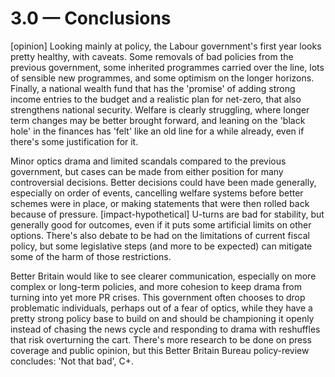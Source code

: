 # 3.0 — Conclusions

[opinion] Looking mainly at policy, the Labour government's first year looks pretty healthy, with caveats. Some removals of bad policies from the previous government, some inherited programmes carried over the line, lots of sensible new programmes, and some optimism on the longer horizons. Finally, a national wealth fund that has the 'promise' of adding strong income entries to the budget and a realistic plan for net-zero, that also strengthens national security. Welfare is clearly struggling, where longer term changes may be better brought forward, and leaning on the 'black hole' in the finances has 'felt' like an old line for a while already, even if there's some justification for it.

Minor optics drama and limited scandals compared to the previous government, but cases can be made from either position for many controversial decisions. Better decisions could have been made generally, especially on order of events, cancelling welfare systems before better schemes were in place, or making statements that were then rolled back because of pressure. [impact-hypothetical] U-turns are bad for stability, but generally good for outcomes, even if it puts some artificial limits on other options. There's also debate to be had on the limitations of current fiscal policy, but some legislative steps (and more to be expected) can mitigate some of the harm of those restrictions.

Better Britain would like to see clearer communication, especially on more complex or long-term policies, and more cohesion to keep drama from turning into yet more PR crises. This government often chooses to drop problematic individuals, perhaps out of a fear of optics, while they have a pretty strong policy base to build on and should be championing it openly instead of chasing the news cycle and responding to drama with reshuffles that risk overturning the cart. There's more research to be done on press coverage and public opinion, but this Better Britain Bureau policy-review concludes: 'Not that bad', C+.